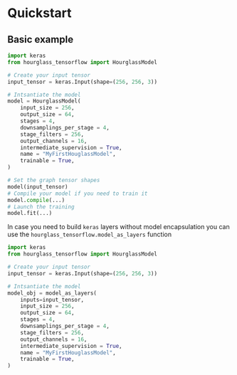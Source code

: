 # Quickstart

## Basic example

```python
import keras
from hourglass_tensorflow import HourglassModel

# Create your input tensor
input_tensor = keras.Input(shape=(256, 256, 3))

# Intsantiate the model
model = HourglassModel(
    input_size = 256,
    output_size = 64,
    stages = 4,
    downsamplings_per_stage = 4,
    stage_filters = 256,
    output_channels = 16,
    intermediate_supervision = True,
    name = "MyFirstHouglassModel",
    trainable = True,
)

# Set the graph tensor shapes
model(input_tensor)
# Compile your model if you need to train it
model.compile(...)
# Launch the training
model.fit(...)
```

In case you need to build `keras` layers without model encapsulation you can use the `hourglass_tensorflow.model_as_layers` function

```python
import keras
from hourglass_tensorflow import HourglassModel

# Create your input tensor
input_tensor = keras.Input(shape=(256, 256, 3))

# Intsantiate the model
model_obj = model_as_layers(
    inputs=input_tensor,
    input_size = 256,
    output_size = 64,
    stages = 4,
    downsamplings_per_stage = 4,
    stage_filters = 256,
    output_channels = 16,
    intermediate_supervision = True,
    name = "MyFirstHouglassModel",
    trainable = True,
)
```
